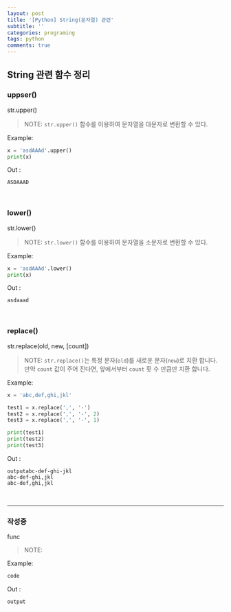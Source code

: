 ```yaml
---
layout: post
title: '[Python] String(문자열) 관련'
subtitle: ''
categories: programing
tags: python
comments: true
---
```


## String 관련 함수 정리
### uppser()
<div class="code-title">
    str.upper()
</div>

> NOTE: `str.upper()` 함수를 이용하여 문자열을 대문자로 변환할 수 있다.

Example:
```python
x = 'asdAAAd'.upper()
print(x)
```
Out :
```
ASDAAAD
```
<br>

### lower()
<div class="code-title">
    str.lower()
</div>

> NOTE: `str.lower()` 함수를 이용하여 문자열을 소문자로 변환할 수 있다.

Example:
```python
x = 'asdAAAd'.lower()
print(x)
```
Out :
```
asdaaad
```
<br>

### replace()
<div class="code-title">
    str.replace(old, new, [count])
</div>

> NOTE: `str.replace()`는 특정 문자(`old`)를 새로운 문자(`new`)로 치환 합니다. 만약 `count` 값이 주어 진다면, 앞에서부터 `count` 횟 수 만큼만 치환 합니다. 

Example:
```python
x = 'abc,def,ghi,jkl'

test1 = x.replace(',', '-')
test2 = x.replace(',', '-', 2)
test3 = x.replace(',', '-', 1)

print(test1)
print(test2)
print(test3)
```
Out :
```
outputabc-def-ghi-jkl
abc-def-ghi,jkl
abc-def,ghi,jkl
```
<br>

---
### 작성중
<div class="code-title">
    func
</div>

> NOTE: 

Example:
```python
code
```
Out :
```
output
```
<br>